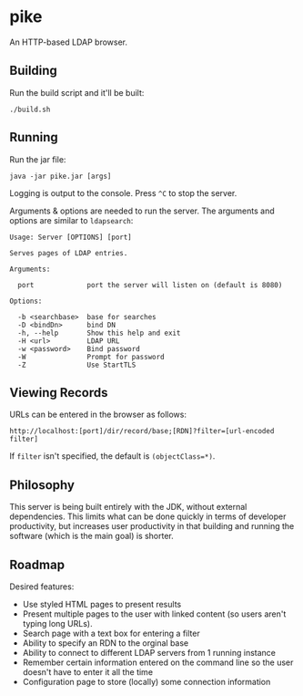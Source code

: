 # pike

An HTTP-based LDAP browser.

## Building

Run the build script and it'll be built:

    ./build.sh

## Running

Run the jar file:

    java -jar pike.jar [args]

Logging is output to the console. Press `^C` to stop the server.

Arguments & options are needed to run the server. The arguments and options are similar to `ldapsearch`:

```
Usage: Server [OPTIONS] [port]

Serves pages of LDAP entries.

Arguments:

  port             port the server will listen on (default is 8080)

Options:

  -b <searchbase>  base for searches
  -D <bindDn>      bind DN
  -h, --help       Show this help and exit
  -H <url>         LDAP URL
  -w <password>    Bind password
  -W               Prompt for password
  -Z               Use StartTLS
```

## Viewing Records

URLs can be entered in the browser as follows:

    http://localhost:[port]/dir/record/base;[RDN]?filter=[url-encoded filter]

If `filter` isn't specified, the default is `(objectClass=*)`.

## Philosophy

This server is being built entirely with the JDK, without external dependencies. This limits what can be done quickly in terms of developer productivity, but increases user productivity in that building and running the software (which is the main goal) is shorter.

## Roadmap

Desired features:

* Use styled HTML pages to present results
* Present multiple pages to the user with linked content (so users aren't typing long URLs).
* Search page with a text box for entering a filter
* Ability to specify an RDN to the orginal base
* Ability to connect to different LDAP servers from 1 running instance
* Remember certain information entered on the command line so the user doesn't have to enter it all the time
* Configuration page to store (locally) some connection information